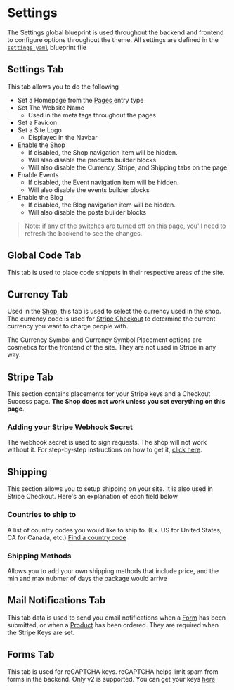 # Settings

The Settings global blueprint is used throughout the backend and frontend to configure options throughout the theme. All settings are defined in the [`settings.yaml`](https://github.com/artistro08/tailor-starter/blob/main/seeds/blueprints/content/settings/settings.yaml) blueprint file

## Settings Tab

This tab allows you to do the following

* Set a Homepage from the [Pages ](pages/#index.htm)entry type
* Set The Website Name
  * Used in the meta tags throughout the pages
* Set a Favicon
* Set a Site Logo
  * Displayed in the Navbar
* Enable the Shop
  * If disabled, the Shop navigation item will be hidden.
  * Will also disable the products builder blocks
  * Will also disable the Currency, Stripe, and Shipping tabs on the page
* Enable Events
  * If disabled, the Event navigation item will be hidden.
  * Will also disable the events builder blocks
* Enable the Blog
  * If disabled, the Blog navigation item will be hidden.
  * Will also disable the posts builder blocks

> Note: if any of the switches are turned off on this page, you'll need to refresh the backend to see the changes.&#x20;

## Global Code Tab

This tab is used to place code snippets in their respective areas of the site.

## Currency Tab

Used in the [Shop](shop/), this tab is used to select the currency used in the shop. The currency code is used for [Stripe Checkout](https://stripe.com/docs/payments/checkout) to determine the current currency you want to charge people with.&#x20;

The Currency Symbol and Currency Symbol Placement options are cosmetics for the frontend of the site. They are not used in Stripe in any way.&#x20;

## Stripe Tab

This section contains placements for your Stripe keys and a Checkout Success page. **The Shop does not work unless you set everything on this page**.&#x20;

### Adding your Stripe Webhook Secret

The webhook secret is used to sign requests. The shop will not work without it. For step-by-step instructions on how to get it, [click here](https://scribehow.com/shared/Obtain\_a\_Stripe\_Webhook\_Secret\_\_5lTS37MMRnu\_hhGzWJe07w).

## Shipping

This section allows you to setup shipping on your site. It is also used in Stripe Checkout. Here's an explanation of each field below

### Countries to ship to

A list of country codes you would like to ship to. (Ex. US for United States, CA for Canada, etc.) [Find a country code](https://countrycode.org/)

### Shipping Methods

Allows you to add your own shipping methods that include price, and the min and max nubmer of days the package would arrive

## Mail Notifications Tab

This tab data is used to send you email notifications when a [Form](forms/) has been submitted, or when a [Product](shop/products.md) has been ordered. They are required when the Stripe Keys are set.&#x20;

## Forms Tab

This tab is used for reCAPTCHA keys. reCAPTCHA helps limit spam from forms in the backend. Only v2 is supported. You can get your keys [here](https://www.google.com/recaptcha/admin#list)
